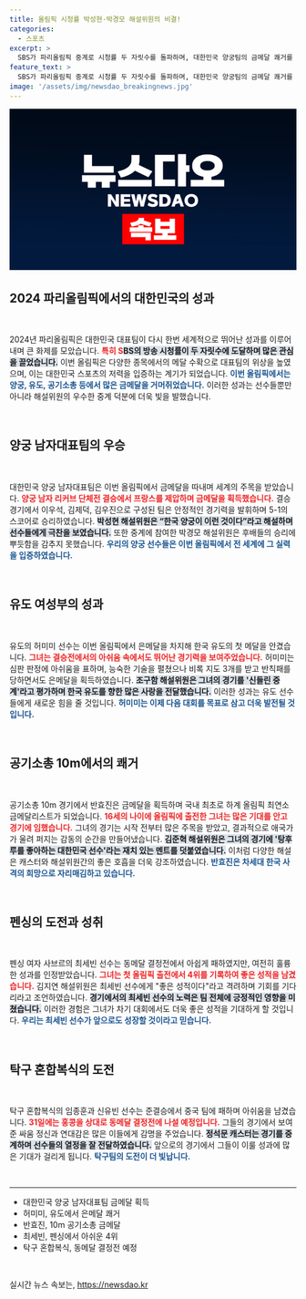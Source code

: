 ```yaml
---
title: 올림픽 시청률 박성현·박경모 해설위원의 비결!
categories:
  - 스포츠
excerpt: >
  SBS가 파리올림픽 중계로 시청률 두 자릿수를 돌파하며, 대한민국 양궁팀의 금메달 쾌거를 생생하게 전달했다. 특히, 부부 해설위원 박성현과 박경모의 환상적인 호흡이 주목받고 있다. 클릭하면 감동의 순간을 만나보세요!
feature_text: >
  SBS가 파리올림픽 중계로 시청률 두 자릿수를 돌파하며, 대한민국 양궁팀의 금메달 쾌거를 생생하게 전달했다. 특히, 부부 해설위원 박성현과 박경모의 환상적인 호흡이 주목받고 있다. 클릭하면 감동의 순간을 만나보세요!
image: '/assets/img/newsdao_breakingnews.jpg'
---
```


<p><img src="/assets/img/newsdao_breakingnews.jpg" alt="bookingtag 속보" /></p>

<h2 data-ke-size="size26">2024 파리올림픽에서의 대한민국의 성과</h2>

<p data-ke-size="size16">&nbsp;</p>

<p>2024년 파리올림픽은 대한민국 대표팀이 다시 한번 세계적으로 뛰어난 성과를 이루어내며 큰 화제를 모았습니다. <b><span style="color: #ee2323;">특히 S</span></b><b><span style="background-color: #21538527;">BS의 방송 시청률이 두 자릿수에 도달하며 많은 관심을 끌었습니다.</span></b> 이번 올림픽은 다양한 종목에서의 메달 수확으로 대표팀의 위상을 높였으며, 이는 대한민국 스포츠의 저력을 입증하는 계기가 되었습니다. <b><span style="color: #1a5490;">이번 올림픽에서는 양궁, 유도, 공기소총 등에서 많은 금메달을 거머쥐었습니다.</span></b> 이러한 성과는 선수들뿐만 아니라 해설위원의 우수한 중계 덕분에 더욱 빛을 발했습니다.</p>

<p data-ke-size="size16">&nbsp;</p>

<h2 data-ke-size="size26">양궁 남자대표팀의 우승</h2>

<p data-ke-size="size16">&nbsp;</p>

<p>대한민국 양궁 남자대표팀은 이번 올림픽에서 금메달을 따내며 세계의 주목을 받았습니다. <b><span style="color: #ee2323;">양궁 남자 리커브 단체전 결승에서 프랑스를 제압하며 금메달을 획득했습니다.</span></b> 결승 경기에서 이우석, 김제덕, 김우진으로 구성된 팀은 안정적인 경기력을 발휘하며 5-1의 스코어로 승리하였습니다. <b><span style="background-color: #21538527;">박성현 해설위원은 “한국 양궁이 이런 것이다”라고 해설하며 선수들에게 극찬을 보였습니다.</span></b> 또한 중계에 참여한 박경모 해설위원은 후배들의 승리에 뿌듯함을 감추지 못했습니다. <b><span style="color: #1a5490;">우리의 양궁 선수들은 이번 올림픽에서 전 세계에 그 실력을 입증하였습니다.</span></b></p>

<p data-ke-size="size16">&nbsp;</p>

<h2 data-ke-size="size26">유도 여성부의 성과</h2>

<p data-ke-size="size16">&nbsp;</p>

<p>유도의 허미미 선수는 이번 올림픽에서 은메달을 차지해 한국 유도의 첫 메달을 안겼습니다. <b><span style="color: #ee2323;">그녀는 결승전에서의 아쉬움 속에서도 뛰어난 경기력을 보여주었습니다.</span></b> 허미미는 심판 판정에 아쉬움을 표하며, 능숙한 기술을 펼쳤으나 비록 지도 3개를 받고 반칙패를 당하면서도 은메달을 획득하였습니다. <b><span style="background-color: #21538527;">조구함 해설위원은 그녀의 경기를 '신들린 중계'라고 평가하며 한국 유도를 향한 많은 사랑을 전달했습니다.</span></b> 이러한 성과는 유도 선수들에게 새로운 힘을 줄 것입니다. <b><span style="color: #1a5490;">허미미는 이제 다음 대회를 목표로 삼고 더욱 발전될 것입니다.</span></b></p>

<p data-ke-size="size16">&nbsp;</p>

<h2 data-ke-size="size26">공기소총 10m에서의 쾌거</h2>

<p data-ke-size="size16">&nbsp;</p>

<p>공기소총 10m 경기에서 반효진은 금메달을 획득하며 국내 최초로 하계 올림픽 최연소 금메달리스트가 되었습니다. <b><span style="color: #ee2323;">16세의 나이에 올림픽에 출전한 그녀는 많은 기대를 안고 경기에 임했습니다.</span></b> 그녀의 경기는 시작 전부터 많은 주목을 받았고, 결과적으로 애국가가 울려 퍼지는 감동의 순간을 만들어냈습니다. <b><span style="background-color: #21538527;">김준혁 해설위원은 그녀의 경기에 '탕후루를 좋아하는 대한민국 선수'라는 재치 있는 멘트를 덧붙였습니다.</span></b> 이처럼 다양한 해설은 캐스터와 해설위원간의 좋은 호흡을 더욱 강조하였습니다. <b><span style="color: #1a5490;">반효진은 차세대 한국 사격의 희망으로 자리매김하고 있습니다.</span></b></p>

<p data-ke-size="size16">&nbsp;</p>

<h2 data-ke-size="size26">펜싱의 도전과 성취</h2>

<p data-ke-size="size16">&nbsp;</p>

<p>펜싱 여자 사브르의 최세빈 선수는 동메달 결정전에서 아쉽게 패하였지만, 여전히 훌륭한 성과를 인정받았습니다. <b><span style="color: #ee2323;">그녀는 첫 올림픽 출전에서 4위를 기록하여 좋은 성적을 남겼습니다.</span></b> 김지연 해설위원은 최세빈 선수에게 "좋은 성적이다"라고 격려하며 기회를 기다리라고 조언하였습니다. <b><span style="background-color: #21538527;">경기에서의 최세빈 선수의 노력은 팀 전체에 긍정적인 영향을 미쳤습니다.</span></b> 이러한 경험은 그녀가 차기 대회에서도 더욱 좋은 성적을 기대하게 할 것입니다. <b><span style="color: #1a5490;">우리는 최세빈 선수가 앞으로도 성장할 것이라고 믿습니다.</span></b></p>

<p data-ke-size="size16">&nbsp;</p>

<h2 data-ke-size="size26">탁구 혼합복식의 도전</h2>

<p data-ke-size="size16">&nbsp;</p>

<p>탁구 혼합복식의 임종훈과 신유빈 선수는 준결승에서 중국 팀에 패하며 아쉬움을 남겼습니다. <b><span style="color: #ee2323;">31일에는 홍콩을 상대로 동메달 결정전에 나설 예정입니다.</span></b> 그들의 경기에서 보여준 싸움 정신과 연대감은 많은 이들에게 감명을 주었습니다. <b><span style="background-color: #21538527;">정석문 캐스터는 경기를 중계하며 선수들의 열정을 잘 전달하였습니다.</span></b> 앞으로의 경기에서 그들이 이룰 성과에 많은 기대가 걸리게 됩니다. <b><span style="color: #1a5490;">탁구팀의 도전이 더 빛납니다.</span></b></p>

<p data-ke-size="size16">&nbsp;</p>

<hr>

<ul>
    <li>대한민국 양궁 남자대표팀 금메달 획득</li>
    <li>허미미, 유도에서 은메달 쾌거</li>
    <li>반효진, 10m 공기소총 금메달</li>
    <li>최세빈, 펜싱에서 아쉬운 4위</li>
    <li>탁구 혼합복식, 동메달 결정전 예정</li>
</ul>

<p data-ke-size="size16">&nbsp;</p>
실시간 뉴스 속보는, <a href="https://newsdao.kr" rel="dofollow">https://newsdao.kr</a>


